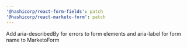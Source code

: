 ```yaml
---
'@hashicorp/react-form-fields': patch
'@hashicorp/react-marketo-form': patch
---
```


Add aria-describedBy for errors to form elements and aria-label for form name to MarketoForm
